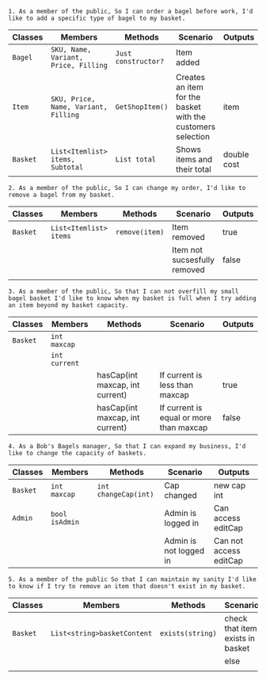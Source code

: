 ﻿`1.
As a member of the public,
So I can order a bagel before work,
I'd like to add a specific type of bagel to my basket.`

| Classes  | Members                                                            | Methods                          | Scenario                                                   | Outputs |
|----------|--------------------------------------------------------------------|----------------------------------|------------------------------------------------------------|---------|
| `Bagel ` | `SKU, Name, Variant, Price, Filling`                               | `Just constructor?`              | Item added                                                 |         |
| `Item`   | `SKU, Price, Name, Variant, Filling`                               | `GetShopItem()`                  | Creates an item for the basket with the customers selection| item    |
| `Basket` |  `List<Itemlist> items, Subtotal`                                  | `List total`                     | Shows items and their total                                | double cost   |

`2.
As a member of the public,
So I can change my order,
I'd like to remove a bagel from my basket.`

| Classes  | Members                                                            | Methods                             | Scenario                                                   | Outputs |
|----------|--------------------------------------------------------------------|-------------------------------------|------------------------------------------------------------|---------|
| `Basket` | `List<Itemlist> items`                                             | `remove(item)`                      | Item removed                                               | true    |
|          |                                                                    |                                     | Item not sucsesfully removed                               | false   |
|          |                                                                    |                                     |                                                            |         |

`3.
As a member of the public,
So that I can not overfill my small bagel basket
I'd like to know when my basket is full when I try adding an item beyond my basket capacity.`

| Classes  | Members                                                            | Methods                             | Scenario                                                   | Outputs |
|----------|--------------------------------------------------------------------|-------------------------------------|------------------------------------------------------------|---------|
| `Basket` | `int maxcap`                                                       |                                     |                                                            |         |
|          | `int current`                                                      |                                     |                                                            |         |
|          |                                                                    |    hasCap(int maxcap, int current)  |   If current is less than maxcap                           |   true  |
|          |                                                                    |    hasCap(int maxcap, int current)  |   If current is equal or more than maxcap                  |   false |

`4.
As a Bob's Bagels manager,
So that I can expand my business,
I'd like to change the capacity of baskets.`

| Classes  | Members                                                            | Methods                             | Scenario                                                   | Outputs                |
|----------|--------------------------------------------------------------------|-------------------------------------|------------------------------------------------------------|------------------------|
| `Basket` | `int maxcap`                                                       | `int changeCap(int)`                | Cap changed                                                | new cap int            |
| `Admin`  | `bool isAdmin`                                                     |                                     | Admin is logged in                                         | Can access editCap     | 
|          |                                                                    |                                     | Admin is not logged in                                     |  Can not access editCap|

`5.
As a member of the public
So that I can maintain my sanity
I'd like to know if I try to remove an item that doesn't exist in my basket.`

| Classes  | Members                                                            | Methods                             | Scenario                                                   | Outputs |
|----------|--------------------------------------------------------------------|-------------------------------------|------------------------------------------------------------|---------|
| `Basket` | `List<string>basketContent`                                        | `exists(string)`                    | check that item exists in basket                           | true    |
|          |                                                                    |                                     | else                                                       | false   |
|          |                                                                    |                                     |                                                            |         |